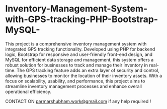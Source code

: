 # Inventory-Management-System-with-GPS-tracking-PHP-Bootstrap-MySQL-

This project is a comprehensive inventory management system with integrated GPS tracking functionality. Developed using PHP for backend logic, Bootstrap for responsive and user-friendly front-end design, and MySQL for efficient data storage and management, this system offers a robust solution for businesses to track and manage their inventory in real-time. The GPS tracking feature adds an extra layer of security and control, allowing businesses to monitor the location of their inventory assets. With a focus on scalability, usability, and performance, this project aims to streamline inventory management processes and enhance overall operational efficiency.

CONTACT ON parmarshubham.work@gmail.com if any help required !
